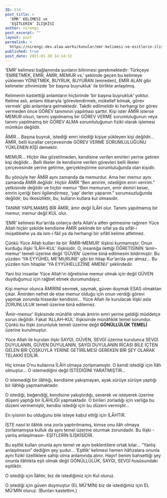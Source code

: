 ```yaml
---
ID: 114
post_title: >
  ‘EMR’ KELİMESİ ve
  ‘EŞİTLERİN’ İLİŞKİSİ
author: nirengi
post_excerpt: ""
layout: post
permalink: >
  https://nirengi-dev.alaa.works/konular/emr-kelimesi-ve-esitlerin-iliskisi/
published: true
post_date: 2021-01-30 14:14:32
---
```

<p>‘EMR’ kelimesi bağlamında şunların bilinmesi gerekmektedir: Türkçeye ‘EMRETMEK, EMİR, ÂMİR, MEMUR vs.’ şeklinde geçen bu kelimeye yüklenen YÖNETMEK, BUYRUK, BUYURAN (emreden), EMİR ALAN gibi kelimeler zihnimizde ‘bir başına buyrukluk’ ile birlikte anlaşılmış.</p>
<p>Kelimenin kastettiği anlamların hiçbirinde ‘bir başına buyrukluk’ yoktur. Kelime aslı, anlamı itibarıyla ‘görevlendirmek, mükellef kılmak, görev vermek’ gibi anlamlara gelmektedir. Takdir edilmelidir ki herhangi bir görev vermeden önce GÖREV tanımının yapılması şarttır. Kişi ister ÂMİR isterse MEMUR olsun, tanımı yapılmamış bir GÖREV VERME sorumluluğunun veya tanımı yapılmamış bir GÖREV ALMA sorumluluğunun fizikî olarak işlemesi mümkün değildir.</p>
<p>ÂMİR... Başına buyruk, istediği emri istediği kişiye yükleyen kişi değildir... ÂMİR, belli kurallar çerçevesinde GÖREV VERME SORUMLULUĞUNU YÜKLENEN KİŞİ demektir.</p>
<p>MEMUR... Hiçbir ilke gözetilmeden, kendisine verilen emirleri yerine getiren kişi değildir... Belli ilkeler ile kendisine verilen görevleri belli ilkeler çerçevesinde yerine getirme, gerçekleştirme sorumluluğunda olan kişidir.</p>
<p>Bu yönüyle her ÂMİR aynı zamanda da memurdur. Ama her memur aynı zamanda ÂMİR değildir. Hiçbir ÂMİR “Ben amirim, istediğim emri veririm.” yetkisinde değildir ve hiçbir memur “Ben memurum, emir demiri keser, emrin içeriği beni ilgilendirmez, ‘yap’ derler yaparım.” sorumsuzluğunda değildir; bu ilkesizliktir, bu, kulların kullara kul olmasıdır.</p>
<p>TANIMI YAPILMAMIŞ BİR ÂMİR, âmir değil İLÂH olur. Tanımı yapılmamış bir memur, memur değil KUL olur.</p>
<p>‘EMR’ kelimesi Kur’an’da onlarca defa Allah'a atfen gelmesine rağmen Yüce Allah hiçbir şekilde kendisine ÂMİR şeklinde bir sıfat ya da sıfât-ı müşebbehe ya da ism-i fâil ya da herhangi bir sıfâtî kelime atfetmez.</p>
<p>Çünkü Yüce Allah kulları ile bir ‘ÂMİR–MEMUR’ ilişkisi kurmamıştır. Onun kurduğu ilişki ‘İLÂH–KUL’ ilişkisidir. O, insanlığa ilettiği ÖĞRETİSİNİN ‘âmir–memur’ temeli üzerine değil ‘GÜVEN’ üzerine binâ edilmesini bildirmiştir. Bu yüzden ‘YA EYYÜHEL ME'MURUNE’ gibi bir hitap Kur’an’da yer almaz... Bu yüzden tüm hitaplar ‘YA EYYÜHELLEZİNE AMENU’ şeklindedir.</p>
<p>Yani biz insanlar Yüce Allah'ın öğretisine memur olmak için değil GÜVEN duyduğumuz için rağbet etmek durumundayız.</p>
<p>Kişi memur olunca ÂMİRİNİ sevmek, saymak, güven duymak ESAS olmaktan çıkar. Âmirden nefret de etse memur olduğu için onun verdiği görevi yapmak zorunda hisseder kendisini... Yüce Allah ile kurulacak ilişki asla ZORUNLULUK temeli üzerine binâ edilemez. </p>
<p>‘Âmir–memur’ ilişkisinde münâfık olmak âmirin emri yerine geldiği müddetçe sorun değildir. Fakat ‘ALLAH–KUL’ ilişkisinde münâfıklık temel sorundur. Çünkü bu ilişki zorunluluk temeli üzerine değil <strong>GÖNÜLLÜLÜK TEMELİ</strong> üzerine kurulmuştur. </p>
<p>Yüce Allah ile kurulan ilişki SAYGI, GÜVEN, SEVGİ üzerine kurulunca SEVGİ DUYULANIN, GÜVEN DUYULANIN, SAYGI DUYULANIN RİCASI BİLE İÇTEN GELEN BİR ÇOŞKUYLA YERİNE GETİRİLMESİ GEREKEN BİR ŞEY OLARAK TELAKKÎ EDİLİR. </p>
<p>Hiç kimse O’nu kullarına İLÂH olmaya zorlamamıştır. O kendi istediği için İlâh olmuştur... O istemediğini değil İSTEDİĞİNİ YARATMIŞTIR... </p>
<p>O istemediği bir ilâhlığı, kendisine yakışmayan, ayak sürüye sürüye yaptığı bir ilâhlığı yapmamaktadır. </p>
<p>O istediği, beğendiği, kendisine yakıştırdığı, severek ve isteyerek üzerine düşeni yaptığı bir İLÂHLIĞI yapmaktadır. O birileri zorladığı için varlığa bu düzeni vermemiştir, kendisi istediği için bu düzeni vermiştir... </p>
<p>En iyisinin bu olduğunu bile isteye kabul ettiği için İLÂHTIR. </p>
<p>İŞTE nasıl ki ilâhlık ona zorla yaptırılmamış, kimse onu ilâh olmaya zorlamamışsa kulluk da aynı temel üzerine oturmak zorundadır. Bu ilişki -yanlış anlaşılmasın- EŞİTLERİN İLİŞKİSİDİR. </p>
<p>Bu eşitlik kulları onunla aynı temel ve aynı beklentilere ortak kılar... “Yanlış anlaşılmasın” dediğim şey şudur… ‘Eşitlik’ kelimesi hemen hâfızalara onunla aynı fizikî özelliklere sahip olma anlamında alınır. Hayır! benim bahsettiği şey onunla ilâhlıkta eşit olmak değil GÖNÜLLÜLÜK, SAYGI, SEVGİ husûsundaki eşitliktir. </p>
<p>O istediği için İlâhtır, biz de istediğimiz için Kul oluruz. </p>
<p>O istediği için güven duymuştur (EL MÜ'MİN) biz de istediğimiz için EL MÜ’MİN oluruz. (Bunları kastettim.)</p>